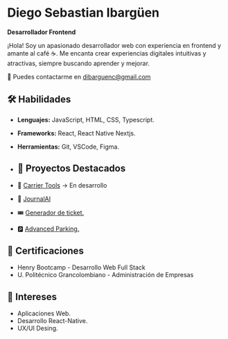 # Diego Sebastian Ibargüen
**Desarrollador Frontend**

¡Hola! Soy un apasionado desarrollador web con experiencia en frontend y amante al café ☕. Me encanta crear experiencias digitales intuitivas y atractivas, siempre buscando aprender y mejorar.

📩  Puedes contactarme en [dibarguenc@gmail.com](mailto:dibarguenc@gmail.com)

## 🛠️ Habilidades 
- **Lenguajes:** JavaScript, HTML, CSS, Typescript.
- **Frameworks:** React, React Native Nextjs. 
- **Herramientas:** Git, VSCode, Figma.

- ## 🚀 Proyectos Destacados
- 🔧 [Carrier Tools](https://carrier-tools.com/) -> En desarrollo
- 📓 [JournalAI](https://journalai.pro/)
- 🎟️ [Generador de ticket.](https://ticket-generator-dsic.vercel.app/)
- 🅿️ [Advanced Parking.](https://advanced-parking.vercel.app/)

## 📜 Certificaciones
- Henry Bootcamp - Desarrollo Web Full Stack
- U. Politécnico Grancolombiano - Administración de Empresas

## 🎯 Intereses
- Aplicaciones Web.
- Desarrollo React-Native.
- UX/UI Desing.
